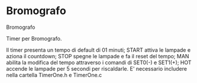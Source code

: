 # Bromografo
Bromografo

Timer per Bromografo. 

Il timer presenta un tempo di default di 01 minuti;
START attiva le lampade e aziona il countdown;
STOP spegne le lampade e fa il reset del tempo;
MAN abilita la modifica del tempo attraverso i comandi di SET0(-) e SET1(+);
HOT accende le lampade per 5 secondi per riscaldarle.
E' necessario includere nella cartella TimerOne.h e TimerOne.c

